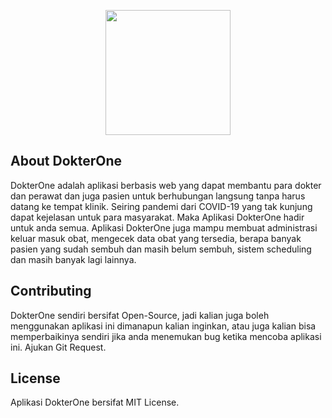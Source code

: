<p align="center"><a href="#"><img src="https://user-images.githubusercontent.com/40566790/125743825-6fabea4e-d50f-490f-bedd-2f1088718483.png" width="200"></p></a>


## About DokterOne

DokterOne adalah aplikasi berbasis web yang dapat membantu para dokter dan perawat dan juga pasien untuk berhubungan langsung tanpa harus datang ke tempat klinik. Seiring pandemi dari COVID-19 yang tak kunjung dapat kejelasan untuk para masyarakat. Maka Aplikasi DokterOne hadir untuk anda semua. Aplikasi DokterOne juga mampu membuat administrasi keluar masuk obat, mengecek data obat yang tersedia, berapa banyak pasien yang sudah sembuh dan masih belum sembuh, sistem scheduling dan masih banyak lagi lainnya.

## Contributing
DokterOne sendiri bersifat Open-Source, jadi kalian juga boleh menggunakan aplikasi ini dimanapun kalian inginkan, atau juga kalian bisa memperbaikinya sendiri jika anda menemukan bug ketika mencoba aplikasi ini. Ajukan Git Request.

## License

Aplikasi DokterOne bersifat MIT License.
